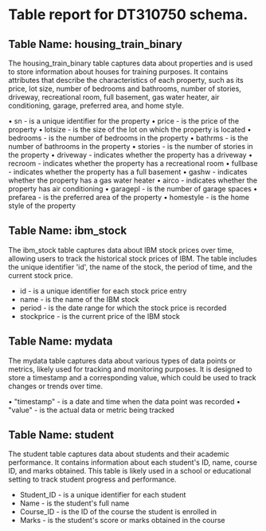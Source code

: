 # Table report for DT310750 schema.

## Table Name: housing_train_binary

 The housing_train_binary table captures data about properties and is used to store information about houses for training purposes. It contains attributes that describe the characteristics of each property, such as its price, lot size, number of bedrooms and bathrooms, number of stories, driveway, recreational room, full basement, gas water heater, air conditioning, garage, preferred area, and home style.

• sn - is a unique identifier for the property
• price - is the price of the property
• lotsize - is the size of the lot on which the property is located
• bedrooms - is the number of bedrooms in the property
• bathrms - is the number of bathrooms in the property
• stories - is the number of stories in the property
• driveway - indicates whether the property has a driveway
• recroom - indicates whether the property has a recreational room
• fullbase - indicates whether the property has a full basement
• gashw - indicates whether the property has a gas water heater
• airco - indicates whether the property has air conditioning
• garagepl - is the number of garage spaces
• prefarea - is the preferred area of the property
• homestyle - is the home style of the property


## Table Name: ibm_stock

 The ibm_stock table captures data about IBM stock prices over time, allowing users to track the historical stock prices of IBM. The table includes the unique identifier 'id', the name of the stock, the period of time, and the current stock price.

* id - is a unique identifier for each stock price entry
* name - is the name of the IBM stock
* period - is the date range for which the stock price is recorded
* stockprice - is the current price of the IBM stock


## Table Name: mydata

 The mydata table captures data about various types of data points or metrics, likely used for tracking and monitoring purposes. It is designed to store a timestamp and a corresponding value, which could be used to track changes or trends over time.

• "timestamp" - is a date and time when the data point was recorded
• "value" - is the actual data or metric being tracked


## Table Name: student

 The student table captures data about students and their academic performance. It contains information about each student's ID, name, course ID, and marks obtained. This table is likely used in a school or educational setting to track student progress and performance.

* Student_ID - is a unique identifier for each student
* Name - is the student's full name
* Course_ID - is the ID of the course the student is enrolled in
* Marks - is the student's score or marks obtained in the course


